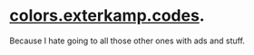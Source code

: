 # [colors.exterkamp.codes](https://colors.exterkamp.codes/).

Because I hate going to all those other ones with ads and stuff.
